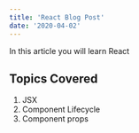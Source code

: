 ```yaml
---
title: 'React Blog Post'
date: '2020-04-02'
---
```


In this article you will learn React

## Topics Covered

1. JSX
2. Component Lifecycle
3. Component props
